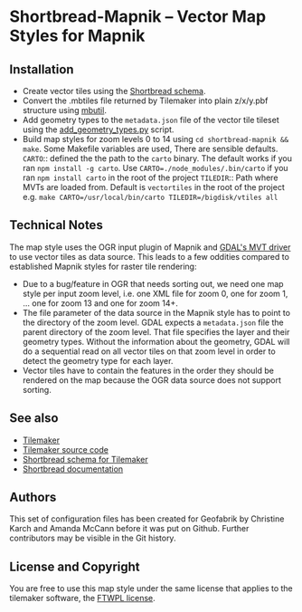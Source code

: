 # Shortbread-Mapnik – Vector Map Styles for Mapnik

## Installation

* Create vector tiles using the [Shortbread schema](https://github.com/geofabrik/shortbread-tilemaker).
* Convert the .mbtiles file returned by Tilemaker into plain z/x/y.pbf structure using [mbutil](https://github.com/mapbox/mbutil).
* Add geometry types to the `metadata.json` file of the vector tile tileset using the [add_geometry_types.py](https://github.com/geofabrik/shortbread-tilemaker/blob/main/add_geometry_types.py) script.
* Build map styles for zoom levels 0 to 14 using `cd shortbread-mapnik && make`.
  Some Makefile variables are used, There are sensible defaults.
    `CARTO`:: defined the the path to the `carto` binary. The default works if
       you ran `npm install -g carto`. Use `CARTO=./node_modules/.bin/carto`
	   if you ran `npm install carto` in the root of the project
	`TILEDIR`:: Path where MVTs are loaded from. Default is `vectortiles` in
	   the root of the project
  e.g. `make CARTO=/usr/local/bin/carto TILEDIR=/bigdisk/vtiles all`

## Technical Notes

The map style uses the OGR input plugin of Mapnik and [GDAL's MVT driver](https://gdal.org/drivers/vector/mvt.html) to use vector tiles as data source.
This leads to a few oddities compared to established Mapnik styles for raster tile rendering:

* Due to a bug/feature in OGR that needs sorting out, we need one map style per input zoom level, i.e. one XML file for zoom 0, one for zoom 1, … one for zoom 13 and one for zoom 14+.
* The file parameter of the data source in the Mapnik style has to point to the directory of the zoom level. GDAL expects a `metadata.json` file the parent directory of the zoom level. That file specifies the layer and their geometry types. Without the information about the geometry, GDAL will do a sequential read on all vector tiles on that zoom level in order to detect the geometry type for each layer.
* Vector tiles have to contain the features in the order they should be rendered on the map because the OGR data source does not support sorting. 

## See also

* [Tilemaker](https://tilemaker.org/)
* [Tilemaker source code](https://github.com/systemed/tilemaker)
* [Shortbread schema for Tilemaker](https://github.com/geofabrik/shortbread-tilemaker)
* [Shortbread documentation](https://github.com/geofabrik/shortbread-docs)

## Authors

This set of configuration files has been created for Geofabrik by Christine Karch 
and Amanda McCann before it was put on Github. Further contributors may be visible 
in the Git history.

## License and Copyright

You are free to use this map style under the same license that applies to the 
tilemaker software, the [FTWPL license](./LICENCE.txt).
